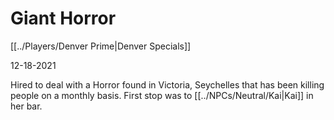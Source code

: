# Giant Horror

[[../Players/Denver Prime|Denver Specials]]

12-18-2021

Hired to deal with a Horror found in Victoria, Seychelles that has been killing people on a monthly basis. First stop was to [[../NPCs/Neutral/Kai|Kai]] in her bar.